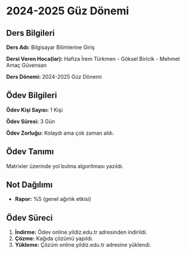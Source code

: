 # 2024-2025 Güz Dönemi

## Ders Bilgileri
**Ders Adı:** Bilgisayar Bilimlerine Giriş

**Dersi Veren Hoca(lar):** Hafiza İrem Türkmen - Göksel Biricik - Mehmet Amaç Güvensan

**Ders Dönemi:** 2024-2025 Güz Dönemi  

## Ödev Bilgileri

**Ödev Kişi Sayısı:** 1 Kişi

**Ödev Süresi:** 3 Gün

**Ödev Zorluğu:** Kolaydı ama çok zaman aldı.

## Ödev Tanımı
Matrixler üzerinde yol bulma algoritması yazıldı.

## Not Dağılımı
* **Rapor:** %5 (genel ağırlık etkisi)

## Ödev Süreci
1. **İndirme:** Ödev online.yildiz.edu.tr adresinden indirildi.
1. **Çözme:** Kağıda çözümü yapıldı.
1. **Yükleme:** Çözüm online.yildiz.edu.tr adresine yüklendi.
